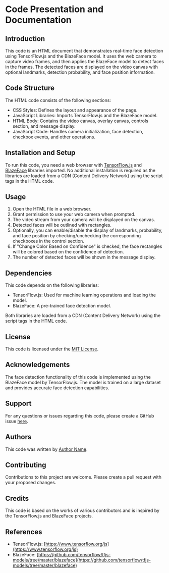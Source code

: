 # Code Presentation and Documentation

## Introduction
This code is an HTML document that demonstrates real-time face detection using TensorFlow.js and the BlazeFace model. It uses the web camera to capture video frames, and then applies the BlazeFace model to detect faces in the frames. The detected faces are displayed on the video canvas with optional landmarks, detection probability, and face position information.

## Code Structure
The HTML code consists of the following sections:
- CSS Styles: Defines the layout and appearance of the page.
- JavaScript Libraries: Imports TensorFlow.js and the BlazeFace model.
- HTML Body: Contains the video canvas, overlay canvas, controls section, and message display.
- JavaScript Code: Handles camera initialization, face detection, checkbox events, and other operations.

## Installation and Setup
To run this code, you need a web browser with [TensorFlow.js](https://www.tensorflow.org/js) and [BlazeFace](https://github.com/tensorflow/tfjs-models/tree/master/blazeface) libraries imported. No additional installation is required as the libraries are loaded from a CDN (Content Delivery Network) using the script tags in the HTML code.

## Usage
1. Open the HTML file in a web browser.
2. Grant permission to use your web camera when prompted.
3. The video stream from your camera will be displayed on the canvas.
4. Detected faces will be outlined with rectangles.
5. Optionally, you can enable/disable the display of landmarks, probability, and face position by checking/unchecking the corresponding checkboxes in the control section.
6. If "Change Color Based on Confidence" is checked, the face rectangles will be colored based on the confidence of detection.
7. The number of detected faces will be shown in the message display.

## Dependencies
This code depends on the following libraries:
- TensorFlow.js: Used for machine learning operations and loading the model.
- BlazeFace: A pre-trained face detection model.

Both libraries are loaded from a CDN (Content Delivery Network) using the script tags in the HTML code.

## License
This code is licensed under the [MIT License](https://opensource.org/licenses/MIT).

## Acknowledgements
The face detection functionality of this code is implemented using the BlazeFace model by TensorFlow.js. The model is trained on a large dataset and provides accurate face detection capabilities.

## Support
For any questions or issues regarding this code, please create a GitHub issue [here](https://github.com/username/repo/issues).

## Authors
This code was written by [Author Name](https://github.com/author).

## Contributing
Contributions to this project are welcome. Please create a pull request with your proposed changes.

## Credits
This code is based on the works of various contributors and is inspired by the TensorFlow.js and BlazeFace projects.

## References
- TensorFlow.js: [https://www.tensorflow.org/js](https://www.tensorflow.org/js)
- BlazeFace: [https://github.com/tensorflow/tfjs-models/tree/master/blazeface](https://github.com/tensorflow/tfjs-models/tree/master/blazeface)

